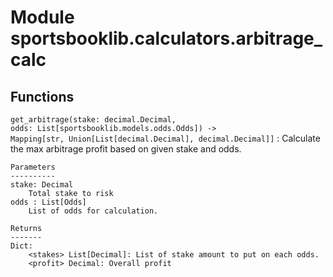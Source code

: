 Module sportsbooklib.calculators.arbitrage_calc
===============================================

Functions
---------

    
`get_arbitrage(stake: decimal.Decimal, odds: List[sportsbooklib.models.odds.Odds]) ‑> Mapping[str, Union[List[decimal.Decimal], decimal.Decimal]]`
:   Calculate the max arbitrage profit based on given stake and odds.
    
    Parameters
    ----------
    stake: Decimal
        Total stake to risk
    odds : List[Odds]
        List of odds for calculation.
    
    Returns
    -------
    Dict:
        <stakes> List[Decimal]: List of stake amount to put on each odds.
        <profit> Decimal: Overall profit